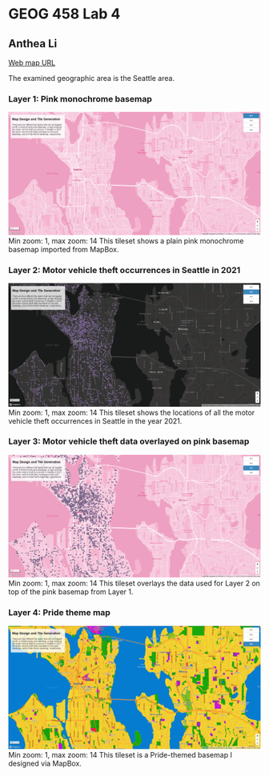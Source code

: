 # GEOG 458 Lab 4
## Anthea Li
[Web map URL](https://anthealigeog.github.io/geog458lab4/)

The examined geographic area is the Seattle area.

### Layer 1: Pink monochrome basemap
![Pink monochrome basemap](img/tile1.png)
Min zoom: 1, max zoom: 14
This tileset shows a plain pink monochrome basemap imported from MapBox.

### Layer 2: Motor vehicle theft occurrences in Seattle in 2021
![Motor vehicle data](img/tile2.png)
Min zoom: 1, max zoom: 14
This tileset shows the locations of all the motor vehicle theft occurrences in Seattle in the year 2021.

### Layer 3: Motor vehicle theft data overlayed on pink basemap
![Motor vehicle data on pink basemap](img/tile3.png)
Min zoom: 1, max zoom: 14
This tileset overlays the data used for Layer 2 on top of the pink basemap from Layer 1.

### Layer 4: Pride theme map
![Pride theme map](img/tile4.png)
Min zoom: 1, max zoom: 14
This tileset is a Pride-themed basemap I designed via MapBox.